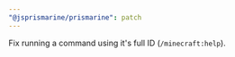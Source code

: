 ```yaml
---
"@jsprismarine/prismarine": patch
---
```


Fix running a command using it's full ID (`/minecraft:help`).
